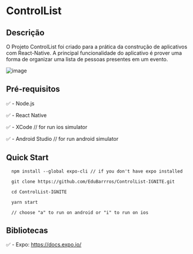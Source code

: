 # ControlList

## Descrição

O Projeto ControlList foi criado para a prática da construção de aplicativos com React-Native.
A principal funcionalidade do aplicativo é prover uma forma de organizar uma lista de pessoas presentes em um evento.

![image](https://user-images.githubusercontent.com/74619318/211227535-318d31d1-2cff-4dfe-871d-a578d6982b3a.png)

## Pré-requisitos

:white_check_mark: - Node.js

:white_check_mark: - React Native

:white_check_mark: - XCode // for run ios simulator

:white_check_mark: - Android Studio // for run android simulator

## Quick Start

```
  npm install --global expo-cli // if you don't have expo installed
   
  git clone https://github.com/EduBarrros/ControlList-IGNITE.git
  
  cd ControlList-IGNITE
  
  yarn start
  
  // choose "a" to run on android or "i" to run on ios
```

## Bibliotecas

:white_check_mark: - Expo: https://docs.expo.io/







